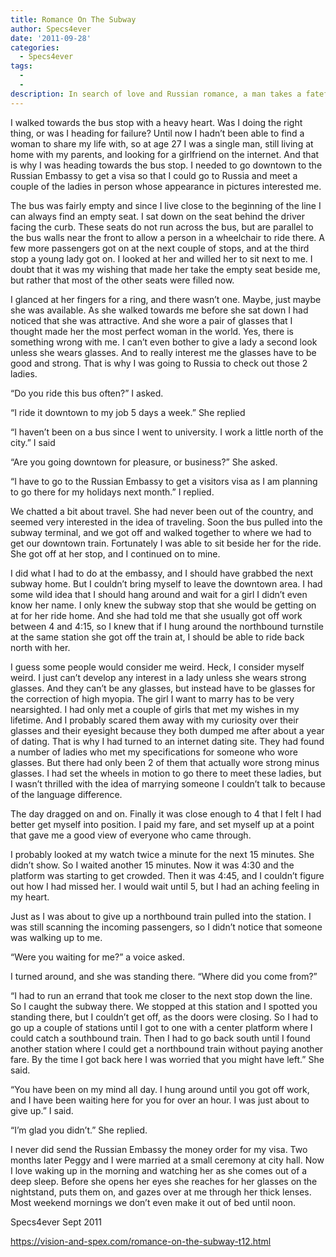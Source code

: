 ```yaml
---
title: Romance On The Subway
author: Specs4ever
date: '2011-09-28'
categories:
  - Specs4ever
tags:
  - 
  - 
description: In search of love and Russian romance, a man takes a fateful bus ride that could change everything.
---
```

I walked towards the bus stop with a heavy heart. Was I doing the right thing, or was I heading for failure?  Until now I hadn’t been able to find a woman to share my life with, so at age 27 I was a single man, still living at home with my parents, and looking for a girlfriend on the internet. And that is why I was heading towards the bus stop. I needed to go downtown to the Russian Embassy to get a visa so that I could go to Russia and meet a couple of the ladies in person whose appearance in pictures interested me.

The bus was fairly empty and since I live close to the beginning of the line I can always find an empty seat. I sat down on the seat behind the driver facing the curb. These seats do not run across the bus, but are parallel to the bus walls near the front to allow a person in a wheelchair to ride there.  A few more passengers got on at the next couple of stops, and at the third stop a young lady got on. I looked at her and willed her to sit next to me. I doubt that it was my wishing that made her take the empty seat beside me, but rather that most of the other seats were filled now.

I glanced at her fingers for a ring, and there wasn’t one.  Maybe, just maybe she was available.  As she walked towards me before she sat down I had noticed that she was attractive. And she wore a pair of glasses that I thought made her the most perfect woman in the world.  Yes, there is something wrong with me.  I can’t even bother to give a lady a second look unless she wears glasses.  And to really interest me the glasses have to be good and strong. That is why I was going to Russia to check out those 2 ladies.

“Do you ride this bus often?” I asked.

“I ride it downtown to my job 5 days a week.” She replied 

“I haven’t been on a bus since I went to university. I work a little north of the city.” I said

“Are you going downtown for pleasure, or business?” She asked.

“I have to go to the Russian Embassy to get a visitors visa as I am planning to go there for my holidays next month.” I replied.

We chatted a bit about travel. She had never been out of the country, and seemed very interested in the idea of traveling.  Soon the bus pulled into the subway terminal, and we got off and walked together to where we had to get our downtown train.  Fortunately I was able to sit beside her for the ride.  She got off at her stop, and I continued on to mine.

I did what I had to do at the embassy, and I should have grabbed the next subway home.  But I couldn’t bring myself to leave the downtown area.  I had some wild idea that I should hang around and wait for a girl I didn’t even know her name.  I only knew the subway stop that she would be getting on at for her ride home. And she had told me that she usually got off work between 4 and 4:15, so I knew that if I hung around the northbound turnstile at the same station she got off the train at, I should be able to ride back north with her.

I guess some people would consider me weird.  Heck, I consider myself weird.  I just can’t develop any interest in a lady unless she wears strong glasses. And they can’t be any glasses, but instead have to be glasses for the correction of high myopia.  The girl I want to marry has to be very nearsighted.  I had only met a couple of girls that met my wishes in my lifetime.  And I probably scared them away with my curiosity over their glasses and their eyesight because they both dumped me after about a year of dating. That is why I had turned to an internet dating site.  They had found a number of ladies who met my specifications for someone who wore glasses. But there had only been 2 of them that actually wore strong minus glasses.  I had set the wheels in motion to go there to meet these ladies, but I wasn’t thrilled with the idea of marrying someone I couldn’t talk to because of the language difference.

The day dragged on and on.  Finally it was close enough to 4 that I felt I had better get myself into position. I paid my fare, and set myself up at a point that gave me a good view of everyone who came through.

I probably looked at my watch twice a minute for the next 15 minutes.  She didn’t show. So I waited another 15 minutes.  Now it was 4:30 and the platform was starting to get crowded. Then it was 4:45, and I couldn’t figure out how I had missed her.  I would wait until 5, but I had an aching feeling in my heart.

Just as I was about to give up a northbound train pulled into the station. I was still scanning the incoming passengers, so I didn’t notice that someone was walking up to me.

“Were you waiting for me?” a voice asked.

I turned around, and she was standing there. “Where did you come from?”

“I had to run an errand that took me closer to the next stop down the line. So I caught the subway there. We stopped at this station and I spotted you standing there, but I couldn’t get off, as the doors were closing. So I had to go up a couple of stations until I got to one with a center platform where I could catch a southbound train. Then I had to go back south until I found another station where I could get a northbound train without paying another fare.  By the time I got back here I was worried that you might have left.” She said.

“You have been on my mind all day.  I hung around until you got off work, and I have been waiting here for you for over an hour. I was just about to give up.” I said.

“I’m glad you didn’t.” She replied.

I never did send the Russian Embassy the money order for my visa.  Two months later Peggy and I were married at a small ceremony at city hall.  Now I love waking up in the morning and watching her as she comes out of a deep sleep. Before she opens her eyes she reaches for her glasses on the nightstand, puts them on, and gazes over at me through her thick lenses. Most weekend mornings we don’t even make it out of bed until noon.

Specs4ever
Sept 2011

https://vision-and-spex.com/romance-on-the-subway-t12.html